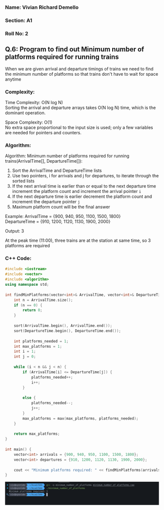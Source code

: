 ### Name: Vivian Richard Demello
### Section: A1
### Roll No: 2

## Q.6: Program to find out Minimum number of platforms required for running trains

When we are given arrival and departure timings of trains we need to find the minimum number of platforms so that trains don't have to wait for space anytime

### Complexity:
Time Complexity: O(N log N)  
Sorting the arrival and departure arrays takes O(N log N) time, which is the dominant operation.

Space Complexity: O(1)  
No extra space proportional to the input size is used; only a few variables are needed for pointers and counters.

### Algorithm:

Algorithm: Minimum number of platforms required for running trains(ArrivalTime[], DepartureTime[]):

1.  Sort the ArrivalTime and DepartureTime lists
2.  Use two pointers, i for arrivals and j for departures, to iterate through the sorted lists
3.  If the next arrival time is earlier than or equal to the next departure time increment the platform count and increment the arrival pointer `i`
4.  If the next departure time is earlier decrement the platform count and increment the departure pointer `j`
5.  Maximum platform count will be the final answer

Example: ArrivalTime = {900, 940, 950, 1100, 1500, 1800}  
         DepartureTime = {910, 1200, 1120, 1130, 1900, 2000}

Output: 3  

At the peak time (11:00), three trains are at the station at same time, so 3 platforms are required

### C++ Code:

```cpp
#include <iostream>
#include <vector>
#include <algorithm>
using namespace std;

int findMinPlatforms(vector<int>& ArrivalTime, vector<int>& DepartureTime) {
    int n = ArrivalTime.size();
    if (n == 0) {
        return 0;
    }

    sort(ArrivalTime.begin(), ArrivalTime.end());
    sort(DepartureTime.begin(), DepartureTime.end());

    int platforms_needed = 1;
    int max_platforms = 1;
    int i = 1;
    int j = 0;

    while (i < n && j < n) {
        if (ArrivalTime[i] <= DepartureTime[j]) {
            platforms_needed++;
            i++;
        } 
        
        else {
            platforms_needed--;
            j++;
        }
        max_platforms = max(max_platforms, platforms_needed);
    }

    return max_platforms;
}

int main() {
    vector<int> arrivals = {900, 940, 950, 1100, 1500, 1800};
    vector<int> departures = {910, 1200, 1120, 1130, 1900, 2000};
    
    cout << "Minimum platforms required: " << findMinPlatforms(arrivals, departures) << endl; 
}
```

![](images/Q6_Minimum_Number_Of_Platform_Required_20250820233305265.png)
